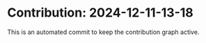 # Contribution: 2024-12-11-13-18
This is an automated commit to keep the contribution graph active.
